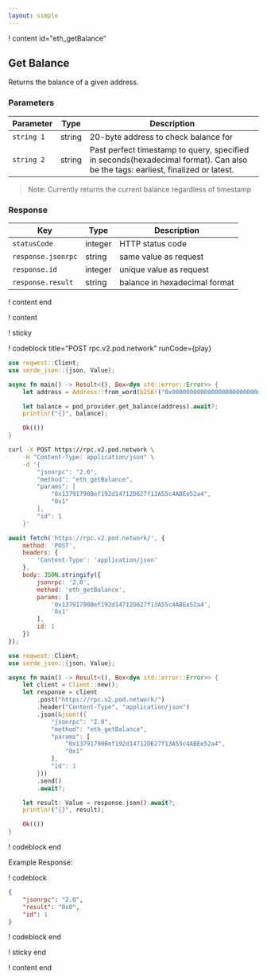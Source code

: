 ```yaml
---
layout: simple
---
```


<script>
    async function play() {
        return fetch('https://rpc.v2.pod.network/', {
            method: 'POST',
            headers: {
                'Content-Type': 'application/json'
            },
            body: JSON.stringify({
                jsonrpc: '2.0',
                method: 'eth_getBalance',
                params: [
                    '0x13791790Bef192d14712D627f13A55c4ABEe52a4',
                    '0x1'
                ],
                id: 1
            })
        });
    }
</script>

! content id="eth_getBalance"

## Get Balance

Returns the balance of a given address.

### Parameters

| Parameter  | Type   | Description                                                                                                                     |
| ---------- | ------ | ------------------------------------------------------------------------------------------------------------------------------- |
| `string 1` | string | 20-byte address to check balance for                                                                                            |
| `string 2` | string | Past perfect timestamp to query, specified in seconds(hexadecimal format). Can also be the tags: earliest, finalized or latest. |

> Note: Currently returns the current balance regardless of timestamp

### Response

| Key                | Type    | Description                         |
| ------------------ | ------- | ----------------------------------- |
| `statusCode`       | integer | HTTP status code                    |
| `response.jsonrpc` | string  | same value as request               |
| `response.id`      | integer | unique value as request             |
| `response.result`  | string  | balance in hexadecimal format |

! content end

! content

! sticky

! codeblock title="POST rpc.v2.pod.network" runCode={play}

```rust alias="rust"
use reqwest::Client;
use serde_json::{json, Value};

async fn main() -> Result<(), Box<dyn std::error::Error>> {
    let address = Address::from_word(b256!("0x000000000000000000000000d8da6bf26964af9d7eed9e03e53415d37aa96045"));

    let balance = pod_provider.get_balance(address).await?;
    println!("{}", balance);

    Ok(())
}
```

```bash alias="curl"
curl -X POST https://rpc.v2.pod.network \
    -H "Content-Type: application/json" \
    -d '{
        "jsonrpc": "2.0",
        "method": "eth_getBalance",
        "params": [
            "0x13791790Bef192d14712D627f13A55c4ABEe52a4",
            "0x1"
        ],
        "id": 1
    }'
```

```js alias="javascript"
await fetch('https://rpc.v2.pod.network/', {
	method: 'POST',
	headers: {
		'Content-Type': 'application/json'
	},
	body: JSON.stringify({
		jsonrpc: '2.0',
		method: 'eth_getBalance',
		params: [
			'0x13791790Bef192d14712D627f13A55c4ABEe52a4',
			'0x1'
		],
		id: 1
	})
});
```

```rust alias="rust"
use reqwest::Client;
use serde_json::{json, Value};

async fn main() -> Result<(), Box<dyn std::error::Error>> {
    let client = Client::new();
    let response = client
        .post("https://rpc.v2.pod.network/")
        .header("Content-Type", "application/json")
        .json(&json!({
            "jsonrpc": "2.0",
            "method": "eth_getBalance",
            "params": [
                "0x13791790Bef192d14712D627f13A55c4ABEe52a4",
                "0x1"
            ],
            "id": 1
        }))
        .send()
        .await?;

    let result: Value = response.json().await?;
    println!("{}", result);

    Ok(())
}
```

! codeblock end

Example Response:

! codeblock

```json
{
    "jsonrpc": "2.0",
    "result": "0x0",
    "id": 1
}
```

! codeblock end

! sticky end

! content end
